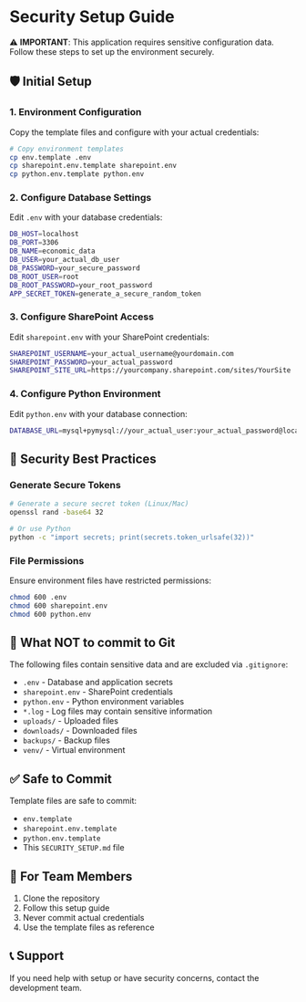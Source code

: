 # Security Setup Guide

⚠️ **IMPORTANT**: This application requires sensitive configuration data. Follow these steps to set up the environment securely.

## 🛡️ Initial Setup

### 1. Environment Configuration

Copy the template files and configure with your actual credentials:

```bash
# Copy environment templates
cp env.template .env
cp sharepoint.env.template sharepoint.env
cp python.env.template python.env
```

### 2. Configure Database Settings

Edit `.env` with your database credentials:
```bash
DB_HOST=localhost
DB_PORT=3306
DB_NAME=economic_data
DB_USER=your_actual_db_user
DB_PASSWORD=your_secure_password
DB_ROOT_USER=root
DB_ROOT_PASSWORD=your_root_password
APP_SECRET_TOKEN=generate_a_secure_random_token
```

### 3. Configure SharePoint Access

Edit `sharepoint.env` with your SharePoint credentials:
```bash
SHAREPOINT_USERNAME=your_actual_username@yourdomain.com
SHAREPOINT_PASSWORD=your_actual_password
SHAREPOINT_SITE_URL=https://yourcompany.sharepoint.com/sites/YourSite
```

### 4. Configure Python Environment

Edit `python.env` with your database connection:
```bash
DATABASE_URL=mysql+pymysql://your_actual_user:your_actual_password@localhost:3306/economic_data
```

## 🔐 Security Best Practices

### Generate Secure Tokens
```bash
# Generate a secure secret token (Linux/Mac)
openssl rand -base64 32

# Or use Python
python -c "import secrets; print(secrets.token_urlsafe(32))"
```

### File Permissions
Ensure environment files have restricted permissions:
```bash
chmod 600 .env
chmod 600 sharepoint.env
chmod 600 python.env
```

## 🚨 What NOT to commit to Git

The following files contain sensitive data and are excluded via `.gitignore`:
- `.env` - Database and application secrets
- `sharepoint.env` - SharePoint credentials
- `python.env` - Python environment variables
- `*.log` - Log files may contain sensitive information
- `uploads/` - Uploaded files
- `downloads/` - Downloaded files
- `backups/` - Backup files
- `venv/` - Virtual environment

## ✅ Safe to Commit

Template files are safe to commit:
- `env.template`
- `sharepoint.env.template`
- `python.env.template`
- This `SECURITY_SETUP.md` file

## 🔄 For Team Members

1. Clone the repository
2. Follow this setup guide
3. Never commit actual credentials
4. Use the template files as reference

## 📞 Support

If you need help with setup or have security concerns, contact the development team. 